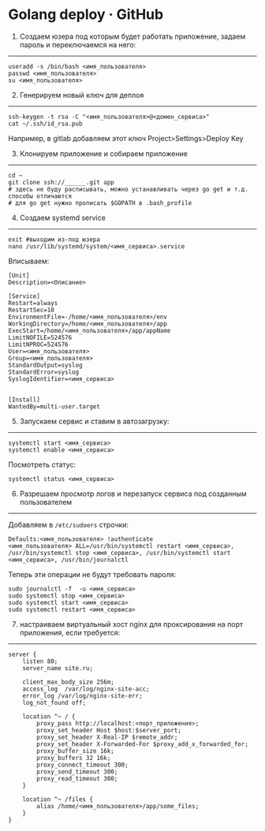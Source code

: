 # Golang deploy · GitHub
1) Создаем юзера под которым будет работать приложение, задаем пароль и переключаемся на него:
----------------------------------------------------------------------------------------------

[](#1-создаем-юзера-под-которым-будет-работать-приложение-задаем-пароль-и-переключаемся-на-него)

```shell
useradd -s /bin/bash <имя_пользователя>
passwd <имя_пользователя>
su <имя_пользователя>
```

2) Генерируем новый ключ для деплоя
-----------------------------------

[](#2-генерируем-новый-ключ-для-деплоя)

```shell
ssh-keygen -t rsa -C "<имя_пользователя>@<домен_сервиса>"
cat ~/.ssh/id_rsa.pub
```

Например, в gitlab добавляем этот ключ Project>Settings>Deploy Key

3) Клонируем приложение и собираем приложение
---------------------------------------------

[](#3-клонируем-приложение-и-собираем-приложение)

```shell
cd ~
git clone ssh://______.git app 
# здесь не буду расписывать, можно устанавливать через go get и т.д. способы отличаются
# для go get нужно прописать $GOPATH в .bash_profile
```

4) Создаем systemd service
--------------------------

[](#4-создаем-systemd-service)

```shell
exit #выходим из-под юзера
nano /usr/lib/systemd/system/<имя_сервиса>.service
```

Вписываем:

```shell
[Unit]
Description=<Описание>

[Service]
Restart=always
RestartSec=10
EnvironmentFile=-/home/<имя_пользователя>/env
WorkingDirectory=/home/<имя_пользователя>/app
ExecStart=/home/<имя_пользователя>/app/appName
LimitNOFILE=524576
LimitNPROC=524576
User=<имя_пользователя>
Group=<имя_пользователя>
StandardOutput=syslog
StandardError=syslog
SyslogIdentifier=<имя_сервиса>


[Install]
WantedBy=multi-user.target
```

5) Запускаем сервис и ставим в автозагрузку:
--------------------------------------------

[](#5-запускаем-сервис-и-ставим-в-автозагрузку)

```shell
systemctl start <имя_сервиса>
systemctl enable <имя_сервиса>
```

Посмотреть статус:

```shell
systemctl status <имя_сервиса>
```

6) Разрешаем просмотр логов и перезапуск сервиса под созданным пользователем
----------------------------------------------------------------------------

[](#6-разрешаем-просмотр-логов-и-перезапуск-сервиса-под-созданным-пользователем)

Добавляем в `/etc/sudoers` строчки:

```shell
Defaults:<имя_пользователя> !authenticate
<имя_пользователя> ALL=/usr/bin/systemctl restart <имя_сервиса>, /usr/bin/systemctl stop <имя_сервиса>, /usr/bin/systemctl start <имя_сервиса>, /usr/bin/journalctl
```

Теперь эти операции не будут требовать пароля:

```shell
sudo journalctl -f  -u <имя_сервиса> 
sudo systemctl stop <имя_сервиса>
sudo systemctl start <имя_сервиса>
sudo systemctl restart <имя_сервиса>
```

7) настраиваем виртуальный хост nginx для проксирования на порт приложения, если требуется:
-------------------------------------------------------------------------------------------

[](#7-настраиваем-виртуальный-хост-nginx-для-проксирования-на-порт-приложения-если-требуется)

```shell
server {
    listen 80;
    server_name site.ru;

    client_max_body_size 256m;
    access_log  /var/log/nginx-site-acc;
    error_log /var/log/nginx-site-err;
    log_not_found off;

    location ^~ / {
        proxy_pass http://localhost:<порт_приложения>;
        proxy_set_header Host $host:$server_port;
        proxy_set_header X-Real-IP $remote_addr;
        proxy_set_header X-Forwarded-For $proxy_add_x_forwarded_for;
        proxy_buffer_size 16k;
        proxy_buffers 32 16k;
        proxy_connect_timeout 300;
        proxy_send_timeout 300;
        proxy_read_timeout 300;
    }

    location ^~ /files {
        alias /home/<имя_пользователя>/app/some_files;
    }
}
```